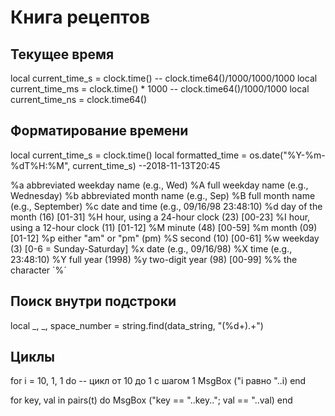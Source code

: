 # Книга рецептов

## Текущее время

local current_time_s = clock.time()  -- clock.time64()/1000/1000/1000
local current_time_ms = clock.time() * 1000 -- clock.time64()/1000/1000
local current_time_ns = clock.time64() 

## Форматирование времени

local current_time_s = clock.time()
local formatted_time = os.date("%Y-%m-%dT%H:%M", current_time_s) --2018-11-13T20:45

%a	abbreviated weekday name (e.g., Wed)
%A	full weekday name (e.g., Wednesday)
%b	abbreviated month name (e.g., Sep)
%B	full month name (e.g., September)
%c	date and time (e.g., 09/16/98 23:48:10)
%d	day of the month (16) [01-31]
%H	hour, using a 24-hour clock (23) [00-23]
%I	hour, using a 12-hour clock (11) [01-12]
%M	minute (48) [00-59]
%m	month (09) [01-12]
%p	either "am" or "pm" (pm)
%S	second (10) [00-61]
%w	weekday (3) [0-6 = Sunday-Saturday]
%x	date (e.g., 09/16/98)
%X	time (e.g., 23:48:10)
%Y	full year (1998)
%y	two-digit year (98) [00-99]
%%	the character `%´

## Поиск внутри подстроки


local _, _, space_number = string.find(data_string, "(%d+).+")


## Циклы

for i = 10, 1, 1 do -- цикл от 10 до 1 с шагом 1
   MsgBox ("i равно "..i)
end

for key, val in pairs(t) do
   MsgBox ("key == "..key.."; val == "..val)
end
